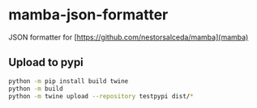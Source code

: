 # mamba-json-formatter
JSON formatter for [https://github.com/nestorsalceda/mamba](mamba)


## Upload to pypi

```bash
python -m pip install build twine
python -m build
python -m twine upload --repository testpypi dist/*
```